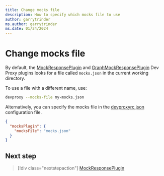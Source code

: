 ```yaml
---
title: Change mocks file
description: How to specify which mocks file to use
author: garrytrinder
ms.author: garrytrinder
ms.date: 01/24/2024
---
```


# Change mocks file

By default, the [MockResponsePlugin](../technical-reference/mockresponseplugin.md) and [GraphMockResponsePlugin](../technical-reference/graphmockresponseplugin.md) Dev Proxy plugins looks for a file called `mocks.json` in the current working directory.

To use a file with a different name, use:

```sh
devproxy --mocks-file my-mocks.json
```

Alternatively, you can specify the mocks file in the [devproxyrc.json](../technical-reference/devproxyrc.md) configuration file.

```json
{
  "mocksPlugin": {
    "mocksFile": "mocks.json"
  }
}
```

## Next step

> [!div class="nextstepaction"]
> [MockResponsePlugin](../technical-reference/mockresponseplugin.md)
